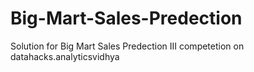 # Big-Mart-Sales-Predection
Solution for Big Mart Sales Predection III competetion on datahacks.analyticsvidhya
